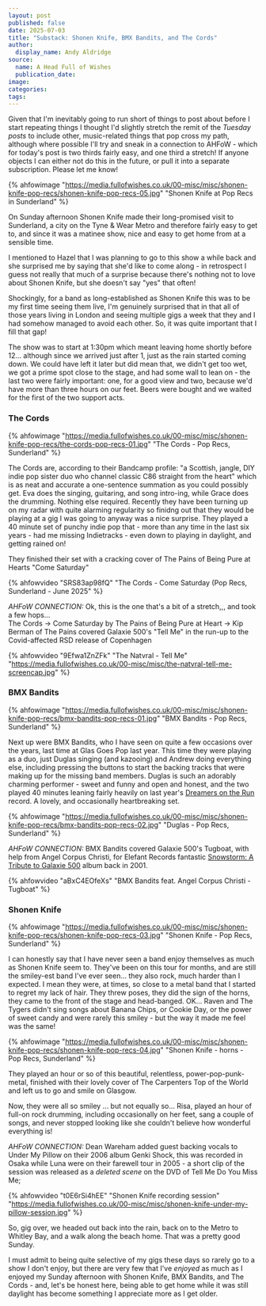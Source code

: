 ```yaml
---
layout: post
published: false
date: 2025-07-03
title: "Substack: Shonen Knife, BMX Bandits, and The Cords"
author:
  display_name: Andy Aldridge
source:
  name: A Head Full of Wishes
  publication_date: 
image: 
categories:
tags: 
---
```

Given that I'm inevitably going to run short of things to post about before I start repeating things I thought I'd slightly stretch the remit of the _Tuesday posts_ to include other, music-related things that pop cross my path, although where possible I'll try and sneak in a connection to AHFoW - which for today's post is two thirds fairly easy, and one third a stretch! If anyone objects I can either not do this in the future, or pull it into a separate subscription. Please let me know!

{% ahfowimage "https://media.fullofwishes.co.uk/00-misc/misc/shonen-knife-pop-recs/shonen-knife-pop-recs-05.jpg" "Shonen Knife at Pop Recs in Sunderland" %}

On Sunday afternoon Shonen Knife made their long-promised visit to Sunderland, a city on the Tyne & Wear Metro and therefore fairly easy to get to, and since it was a matinee show, nice and easy to get home from at a sensible time.

I mentioned to Hazel that I was planning to go to this show a while back and she surprised me by saying that she'd like to come along - in retrospect I guess not really that much of a surprise because there's nothing not to love about Shonen Knife, but she doesn't say "yes" that often!

Shockingly, for a band as long-established as Shonen Knife this was to be my first time seeing them live, I'm genuinely surprised that in that all of those years living in London and seeing multiple gigs a week that they and I had somehow managed to avoid each other. So, it was quite important that I fill that gap! 

The show was to start at 1:30pm which meant leaving home shortly before 12... although since we arrived just after 1, just as the rain started coming down. We could have left it later but did mean that, we didn't get too wet,  we got a prime spot close to the stage, and had some wall to lean on - the last two were fairly important: one, for a good view and two, because we'd have more than three hours on our feet. Beers were bought and we waited for the first of the two support acts.

### The Cords

{% ahfowimage "https://media.fullofwishes.co.uk/00-misc/misc/shonen-knife-pop-recs/the-cords-pop-recs-01.jpg" "The Cords - Pop Recs, Sunderland" %}

The Cords are, according to their Bandcamp profile: "a Scottish, jangle, DIY indie pop sister duo who channel classic C86 straight from the heart" which is as neat and accurate a one-sentence summation as you could possibly get. Eva does the singing, guitaring, and song intro-ing, while Grace does the drumming. Nothing else required. Recently they have been turning up on my radar with quite alarming regularity so finidng out that they would be playing at a gig I was going to anyway was a nice surprise. They played a 40 minute set of punchy indie pop that - more than any time in the last six years - had me missing Indietracks - even down to playing in daylight, and getting rained on!

They finished their set with a cracking cover of The Pains of Being Pure at Hearts "Come Saturday"

{% ahfowvideo "SRS83ap98fQ" "The Cords - Come Saturday (Pop Recs, Sunderland - June 2025" %}

_AHFoW CONNECTION:_ Ok, this is the one that's a bit of a stretch,,, and took a few hops...  
    The Cords -> Come Saturday by The Pains of Being Pure at Heart -> Kip Berman of The Pains covered Galaxie 500's "Tell Me" in the run-up to the Covid-affected RSD release of Copenhagen

{% ahfowvideo "9Efwa1ZnZFk" "The Natvral - Tell Me" "https://media.fullofwishes.co.uk/00-misc/misc/the-natvral-tell-me-screencap.jpg" %}

### BMX Bandits

{% ahfowimage "https://media.fullofwishes.co.uk/00-misc/misc/shonen-knife-pop-recs/bmx-bandits-pop-recs-01.jpg" "BMX Bandits - Pop Recs, Sunderland" %}

Next up were BMX Bandits, who I have seen on quite a few occasions over the years, last time at Glas Goes Pop last year. This time they were playing as a duo, just Duglas singing (and kazooing) and Andrew doing everything else, including pressing the buttons to start the backing tracks that were making up for the missing band members. Duglas is such an adorably charming performer - sweet and funny and open and honest, and the two played 40 minutes leaning fairly heavily on last year's [Dreamers on the Run](https://bmxbandits.bandcamp.com/album/dreamers-on-the-run) record. A lovely, and occasionally heartbreaking set.

{% ahfowimage "https://media.fullofwishes.co.uk/00-misc/misc/shonen-knife-pop-recs/bmx-bandits-pop-recs-02.jpg" "Duglas - Pop Recs, Sunderland" %}

_AHFoW CONNECTION:_ BMX Bandits covered Galaxie 500's Tugboat, with help from Angel Corpus Christi, for Elefant Records fantastic [Snowstorm: A Tribute to Galaxie 500](https://elefantrecords.bandcamp.com/album/snowstorm-a-tribute-to-galaxie-500) album back in 2001.

{% ahfowvideo "aBxC4EOfeXs" "BMX Bandits feat. Angel Corpus Christi - Tugboat" %}

### Shonen Knife

{% ahfowimage "https://media.fullofwishes.co.uk/00-misc/misc/shonen-knife-pop-recs/shonen-knife-pop-recs-03.jpg" "Shonen Knife - Pop Recs, Sunderland" %}

I can honestly say that I have never seen a band enjoy themselves as much as Shonen Knife seem to. They've been on this tour for months, and are still the smiley-est band I've ever seen... they also rock, much harder than I expected. I mean they were, at times, so close to a metal band that I started to regret my lack of hair. They threw poses, they did the sign of the horns, they came to the front of the stage and head-banged. OK... Raven and The Tygers didn't sing songs about Banana Chips, or Cookie Day, or the power of sweet candy and were rarely this smiley - but the way it made me feel was the same!

{% ahfowimage "https://media.fullofwishes.co.uk/00-misc/misc/shonen-knife-pop-recs/shonen-knife-pop-recs-04.jpg" "Shonen Knife - horns - Pop Recs, Sunderland" %}

They played an hour or so of this beautiful, relentless, power-pop-punk-metal, finished with their lovely cover of The Carpenters Top of the World and left us to go and smile on Glasgow.

Now, they were all so smiley ... but not equally so... Risa, played an hour of full-on rock drumming, including occasionally on her feet, sang a couple of songs, and never stopped looking like she couldn't believe how wonderful everything is!

_AHFoW CONNECTION:_ Dean Wareham added guest backing vocals to Under My Pillow on their 2006 album Genki Shock, this was recorded in Osaka while Luna were on their farewell tour in 2005 - a short clip of the session was released as a _deleted scene_ on the DVD of Tell Me Do You Miss Me;

{% ahfowvideo "t0E6rSi4hEE" "Shonen Knife recording session" "https://media.fullofwishes.co.uk/00-misc/misc/shonen-knife-under-my-pillow-session.jpg" %}

So, gig over, we headed out back into the rain, back on to the Metro to Whitley Bay, and a walk along the beach home. That was a pretty good Sunday.

I must admit to being quite selective of my gigs these days so rarely go to a show I don't enjoy, but there are very few that I've _enjoyed_ as much as I enjoyed my Sunday afternoon with Shonen Knife, BMX Bandits, and The Cords - and, let's be honest here, being able to get home while it was still daylight has become something I appreciate more as I get older.
